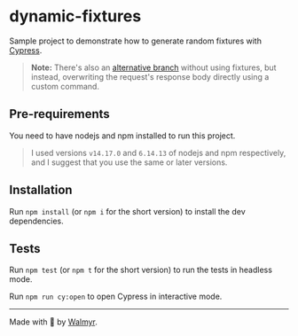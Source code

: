 # dynamic-fixtures

Sample project to demonstrate how to generate random fixtures with [Cypress](https://cypress.io).

> **Note:** There's also an [alternative branch](https://github.com/wlsf82/dynamic-fixtures/tree/alternative) without using fixtures, but instead, overwriting the request's response body directly using a custom command.

## Pre-requirements

You need to have nodejs and npm installed to run this project.

> I used versions `v14.17.0` and `6.14.13` of nodejs and npm respectively, and I suggest that you use the same or later versions.

## Installation

Run `npm install` (or `npm i` for the short version) to install the dev dependencies.

## Tests

Run `npm test` (or `npm t` for the short version) to run the tests in headless mode.

Run `npm run cy:open` to open Cypress in interactive mode.

___

Made with 💜 by [Walmyr](https://walmyr.dev).
